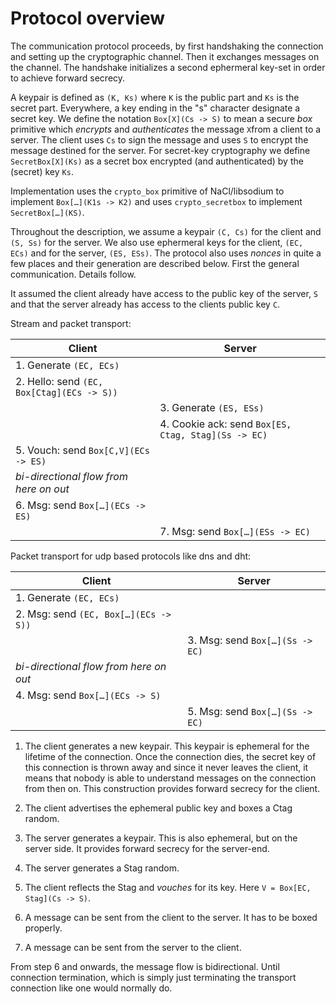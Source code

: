 # Protocol overview

The communication protocol proceeds, by first handshaking the connection and setting up the cryptographic channel. Then it exchanges messages on the channel. The handshake initializes a second ephermeral key-set in order to achieve forward secrecy.

A keypair is defined as `(K, Ks)` where `K` is the public part and `Ks` is the secret part. Everywhere, a key ending in the "s" character designate a secret key. We define the notation `Box[X](Cs -> S)` to mean a secure *box* primitive which *encrypts* and *authenticates* the message `X`from a client to a server. The client uses `Cs` to sign the message and uses `S` to encrypt the message destined for the server. For secret-key cryptography we define `SecretBox[X](Ks)` as a secret box encrypted (and authenticated) by the (secret) key `Ks`.

Implementation uses the `crypto_box` primitive of NaCl/libsodium to implement `Box[…](K1s -> K2)` and uses `crypto_secretbox` to implement `SecretBox[…](KS)`.

Throughout the description, we assume a keypair `(C, Cs)` for the client and `(S, Ss)` for the server. We also use ephermeral keys for the client, `(EC, ECs)` and for the server, `(ES, ESs)`. The protocol also uses *nonces* in quite a few places and their generation are described below. First the general communication. Details follow.

It assumed the client already have access to the public key of the server, `S` and that the server already has access to the clients public key `C`.

Stream and packet transport:

| Client  | Server     |
|---------|------------|
| 1. Generate `(EC, ECs)` | |
| 2. Hello: send `(EC, Box[Ctag](ECs -> S))` | |
| | 3. Generate `(ES, ESs)` |
| | 4. Cookie ack: send `Box[ES, Ctag, Stag](Ss -> EC)` |
| 5. Vouch: send `Box[C,V](ECs -> ES)` | |
| *bi-directional flow from here on out* | |
| 6. Msg: send `Box[…](ECs -> ES)` | |
| | 7. Msg: send `Box[…](ESs -> EC)` |

Packet transport for udp based protocols like dns and dht:

| Client  | Server     |
|---------|------------|
| 1. Generate `(EC, ECs)` | |
| 2. Msg: send `(EC, Box[…](ECs -> S))` | |
| | 3. Msg: send `Box[…](Ss -> EC)` |
| *bi-directional flow from here on out* | |
| 4. Msg: send `Box[…](ECs -> S)` | |
| | 5. Msg: send `Box[…](Ss -> EC)` |

1. The client generates a new keypair. This keypair is ephemeral for the lifetime of the connection. Once the connection dies, the secret key of this connection is thrown away and since it never leaves the client, it means that nobody is able to understand messages on the connection from then on. This construction provides forward secrecy for the client.

2. The client advertises the ephemeral public key and boxes a Ctag random.
3. The server generates a keypair. This is also ephemeral, but on the server side. It provides forward secrecy for the server-end.
4. The server generates a Stag random.
5. The client reflects the Stag and *vouches* for its key. Here `V = Box[EC, Stag](Cs -> S)`.
6. A message can be sent from the client to the server. It has to be boxed properly.
7. A message can be sent from the server to the client.

From step 6 and onwards, the message flow is bidirectional. Until connection termination, which is simply just terminating the transport connection like one would normally do.
